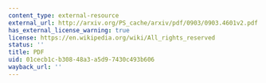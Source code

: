 ```yaml
---
content_type: external-resource
external_url: http://arxiv.org/PS_cache/arxiv/pdf/0903/0903.4601v2.pdf
has_external_license_warning: true
license: https://en.wikipedia.org/wiki/All_rights_reserved
status: ''
title: PDF
uid: 01cecb1c-b308-48a3-a5d9-7430c493b606
wayback_url: ''
---
```

